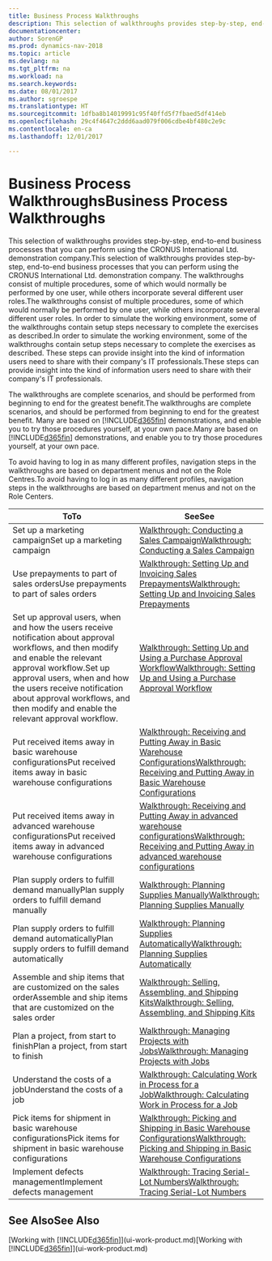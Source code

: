 ```yaml
---
title: Business Process Walkthroughs
description: This selection of walkthroughs provides step-by-step, end-to-end business processes that you can perform using the CRONUS International Ltd. demonstration company. The walkthroughs consist of multiple procedures, some of which would normally be performed by one user, while others incorporate several different user roles. In order to simulate the working environment, some of the walkthroughs contain setup steps necessary to complete the exercises as described. These steps can provide insight into the kind of information users need to share with their company's IT professionals.
documentationcenter: 
author: SorenGP
ms.prod: dynamics-nav-2018
ms.topic: article
ms.devlang: na
ms.tgt_pltfrm: na
ms.workload: na
ms.search.keywords: 
ms.date: 08/01/2017
ms.author: sgroespe
ms.translationtype: HT
ms.sourcegitcommit: 1dfba8b14019991c95f40ffd5f7fbaed5df414eb
ms.openlocfilehash: 29c4f4647c2ddd6aad079f006cdbe4bf480c2e9c
ms.contentlocale: en-ca
ms.lasthandoff: 12/01/2017

---
```

# <a name="business-process-walkthroughs"></a><span data-ttu-id="a2d14-106">Business Process Walkthroughs</span><span class="sxs-lookup"><span data-stu-id="a2d14-106">Business Process Walkthroughs</span></span>
<span data-ttu-id="a2d14-107">This selection of walkthroughs provides step-by-step, end-to-end business processes that you can perform using the CRONUS International Ltd. demonstration company.</span><span class="sxs-lookup"><span data-stu-id="a2d14-107">This selection of walkthroughs provides step-by-step, end-to-end business processes that you can perform using the CRONUS International Ltd. demonstration company.</span></span> <span data-ttu-id="a2d14-108">The walkthroughs consist of multiple procedures, some of which would normally be performed by one user, while others incorporate several different user roles.</span><span class="sxs-lookup"><span data-stu-id="a2d14-108">The walkthroughs consist of multiple procedures, some of which would normally be performed by one user, while others incorporate several different user roles.</span></span> <span data-ttu-id="a2d14-109">In order to simulate the working environment, some of the walkthroughs contain setup steps necessary to complete the exercises as described.</span><span class="sxs-lookup"><span data-stu-id="a2d14-109">In order to simulate the working environment, some of the walkthroughs contain setup steps necessary to complete the exercises as described.</span></span> <span data-ttu-id="a2d14-110">These steps can provide insight into the kind of information users need to share with their company's IT professionals.</span><span class="sxs-lookup"><span data-stu-id="a2d14-110">These steps can provide insight into the kind of information users need to share with their company's IT professionals.</span></span>  

 <span data-ttu-id="a2d14-111">The walkthroughs are complete scenarios, and should be performed from beginning to end for the greatest benefit.</span><span class="sxs-lookup"><span data-stu-id="a2d14-111">The walkthroughs are complete scenarios, and should be performed from beginning to end for the greatest benefit.</span></span> <span data-ttu-id="a2d14-112">Many are based on [!INCLUDE[d365fin](includes/d365fin_md.md)] demonstrations, and enable you to try those procedures yourself, at your own pace.</span><span class="sxs-lookup"><span data-stu-id="a2d14-112">Many are based on [!INCLUDE[d365fin](includes/d365fin_md.md)] demonstrations, and enable you to try those procedures yourself, at your own pace.</span></span>  

 <span data-ttu-id="a2d14-113">To avoid having to log in as many different profiles, navigation steps in the walkthroughs are based on department menus and not on the Role Centres.</span><span class="sxs-lookup"><span data-stu-id="a2d14-113">To avoid having to log in as many different profiles, navigation steps in the walkthroughs are based on department menus and not on the Role Centers.</span></span>  

|<span data-ttu-id="a2d14-114">To</span><span class="sxs-lookup"><span data-stu-id="a2d14-114">To</span></span>|<span data-ttu-id="a2d14-115">See</span><span class="sxs-lookup"><span data-stu-id="a2d14-115">See</span></span>|  
|--------|---------|  
|<span data-ttu-id="a2d14-116">Set up a marketing campaign</span><span class="sxs-lookup"><span data-stu-id="a2d14-116">Set up a marketing campaign</span></span>|[<span data-ttu-id="a2d14-117">Walkthrough: Conducting a Sales Campaign</span><span class="sxs-lookup"><span data-stu-id="a2d14-117">Walkthrough: Conducting a Sales Campaign</span></span>](walkthrough-conducting-a-sales-campaign.md)|  
|<span data-ttu-id="a2d14-118">Use prepayments to part of sales orders</span><span class="sxs-lookup"><span data-stu-id="a2d14-118">Use prepayments to part of sales orders</span></span>|[<span data-ttu-id="a2d14-119">Walkthrough: Setting Up and Invoicing Sales Prepayments</span><span class="sxs-lookup"><span data-stu-id="a2d14-119">Walkthrough: Setting Up and Invoicing Sales Prepayments</span></span>](walkthrough-setting-up-and-invoicing-sales-prepayments.md)|  
|<span data-ttu-id="a2d14-120">Set up approval users, when and how the users receive notification about approval workflows, and then modify and enable the relevant approval workflow.</span><span class="sxs-lookup"><span data-stu-id="a2d14-120">Set up approval users, when and how the users receive notification about approval workflows, and then modify and enable the relevant approval workflow.</span></span>|[<span data-ttu-id="a2d14-121">Walkthrough: Setting Up and Using a Purchase Approval Workflow</span><span class="sxs-lookup"><span data-stu-id="a2d14-121">Walkthrough: Setting Up and Using a Purchase Approval Workflow</span></span>](walkthrough-setting-up-and-using-a-purchase-approval-workflow.md)|  
|<span data-ttu-id="a2d14-122">Put received items away in basic warehouse configurations</span><span class="sxs-lookup"><span data-stu-id="a2d14-122">Put received items away in basic warehouse configurations</span></span>|[<span data-ttu-id="a2d14-123">Walkthrough: Receiving and Putting Away in Basic Warehouse Configurations</span><span class="sxs-lookup"><span data-stu-id="a2d14-123">Walkthrough: Receiving and Putting Away in Basic Warehouse Configurations</span></span>](walkthrough-receiving-and-putting-away-in-basic-warehousing.md)|  
|<span data-ttu-id="a2d14-124">Put received items away in advanced warehouse configurations</span><span class="sxs-lookup"><span data-stu-id="a2d14-124">Put received items away in advanced warehouse configurations</span></span>|[<span data-ttu-id="a2d14-125">Walkthrough: Receiving and Putting Away in advanced warehouse configurations</span><span class="sxs-lookup"><span data-stu-id="a2d14-125">Walkthrough: Receiving and Putting Away in advanced warehouse configurations</span></span>](walkthrough-receiving-and-putting-away-in-advanced-warehousing.md)|  
|<span data-ttu-id="a2d14-126">Plan supply orders to fulfill demand manually</span><span class="sxs-lookup"><span data-stu-id="a2d14-126">Plan supply orders to fulfill demand manually</span></span>|[<span data-ttu-id="a2d14-127">Walkthrough: Planning Supplies Manually</span><span class="sxs-lookup"><span data-stu-id="a2d14-127">Walkthrough: Planning Supplies Manually</span></span>](walkthrough-planning-supplies-manually.md)|  
|<span data-ttu-id="a2d14-128">Plan supply orders to fulfill demand automatically</span><span class="sxs-lookup"><span data-stu-id="a2d14-128">Plan supply orders to fulfill demand automatically</span></span>|[<span data-ttu-id="a2d14-129">Walkthrough: Planning Supplies Automatically</span><span class="sxs-lookup"><span data-stu-id="a2d14-129">Walkthrough: Planning Supplies Automatically</span></span>](walkthrough-planning-supplies-automatically.md)|  
|<span data-ttu-id="a2d14-130">Assemble and ship items that are customized on the sales order</span><span class="sxs-lookup"><span data-stu-id="a2d14-130">Assemble and ship items that are customized on the sales order</span></span>|[<span data-ttu-id="a2d14-131">Walkthrough: Selling, Assembling, and Shipping Kits</span><span class="sxs-lookup"><span data-stu-id="a2d14-131">Walkthrough: Selling, Assembling, and Shipping Kits</span></span>](walkthrough-selling-assembling-and-shipping-kits.md)|  
|<span data-ttu-id="a2d14-132">Plan a project, from start to finish</span><span class="sxs-lookup"><span data-stu-id="a2d14-132">Plan a project, from start to finish</span></span>|[<span data-ttu-id="a2d14-133">Walkthrough: Managing Projects with Jobs</span><span class="sxs-lookup"><span data-stu-id="a2d14-133">Walkthrough: Managing Projects with Jobs</span></span>](walkthrough-managing-projects-with-jobs.md)|  
|<span data-ttu-id="a2d14-134">Understand the costs of a job</span><span class="sxs-lookup"><span data-stu-id="a2d14-134">Understand the costs of a job</span></span>|[<span data-ttu-id="a2d14-135">Walkthrough: Calculating Work in Process for a Job</span><span class="sxs-lookup"><span data-stu-id="a2d14-135">Walkthrough: Calculating Work in Process for a Job</span></span>](walkthrough-calculating-work-in-process-for-a-job.md)|  
|<span data-ttu-id="a2d14-136">Pick items for shipment in basic warehouse configurations</span><span class="sxs-lookup"><span data-stu-id="a2d14-136">Pick items for shipment in basic warehouse configurations</span></span>|[<span data-ttu-id="a2d14-137">Walkthrough: Picking and Shipping in Basic Warehouse Configurations</span><span class="sxs-lookup"><span data-stu-id="a2d14-137">Walkthrough: Picking and Shipping in Basic Warehouse Configurations</span></span>](walkthrough-picking-and-shipping-in-basic-warehousing.md)|  
|<span data-ttu-id="a2d14-138">Implement defects management</span><span class="sxs-lookup"><span data-stu-id="a2d14-138">Implement defects management</span></span>|[<span data-ttu-id="a2d14-139">Walkthrough: Tracing Serial-Lot Numbers</span><span class="sxs-lookup"><span data-stu-id="a2d14-139">Walkthrough: Tracing Serial-Lot Numbers</span></span>](walkthrough-tracing-serial-lot-numbers.md)|  

## <a name="see-also"></a><span data-ttu-id="a2d14-140">See Also</span><span class="sxs-lookup"><span data-stu-id="a2d14-140">See Also</span></span>
<span data-ttu-id="a2d14-141">[Working with [!INCLUDE[d365fin](includes/d365fin_md.md)]](ui-work-product.md)</span><span class="sxs-lookup"><span data-stu-id="a2d14-141">[Working with [!INCLUDE[d365fin](includes/d365fin_md.md)]](ui-work-product.md)</span></span>  

